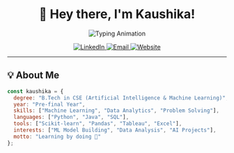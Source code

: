 <div align="center">
  
  # 👋 Hey there, I'm Kaushika!
  
  <img src="https://readme-typing-svg.herokuapp.com?font=Fira+Code&size=25&duration=3000&pause=1000&color=00B386&center=true&vCenter=true&width=700&lines=Pre-Final+Year+CSE+(AIML)+Student;Machine+Learning+%7C+Java+%7C+Python+%7C+SQL;Building+ML+Projects+%7C+Exploring+Data+Science;Learning+%26+Leveling+Up+Every+Day" alt="Typing Animation" />
  
  <p>
  <a href="https://www.linkedin.com/in/kaushika">
    <img alt="LinkedIn" src="https://img.shields.io/badge/LinkedIn-Connect-blue?style=for-the-badge&logo=linkedin&labelColor=blue">
  </a>
  <a href="mailto:kaushikabusiness@gmail.com">
    <img alt="Email" src="https://img.shields.io/badge/Email-Contact-red?style=for-the-badge&logo=gmail&logoColor=white&labelColor=red">
  </a>
  <a href="https://kaushikaportfolio.vercel.app/">
    <img alt="Website" src="https://img.shields.io/badge/Portfolio-Visit-green?style=for-the-badge&logo=google-chrome&logoColor=white&labelColor=green">
  </a>
</p>

</div>

---

## 💡 About Me

```javascript
const kaushika = {
  degree: "B.Tech in CSE (Artificial Intelligence & Machine Learning)",
  year: "Pre-final Year",
  skills: ["Machine Learning", "Data Analytics", "Problem Solving"],
  languages: ["Python", "Java", "SQL"],
  tools: ["Scikit-learn", "Pandas", "Tableau", "Excel"],
  interests: ["ML Model Building", "Data Analysis", "AI Projects"],
  motto: "Learning by doing 🚀"
};



